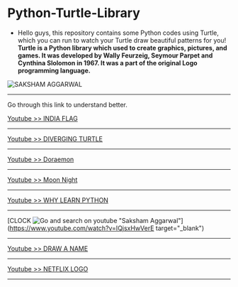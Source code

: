 # Python-Turtle-Library
* Hello guys, this repository contains some Python codes using Turtle, which you can run to watch your Turtle draw beautiful patterns for you! <br>
**Turtle is a Python library which used to create graphics, pictures, and games. It was developed by Wally Feurzeig, Seymour Parpet and Cynthina Slolomon in 1967. It was a part of the original Logo programming language.**

![SAKSHAM AGGARWAL](https://lh3.googleusercontent.com/a-/AOh14GhMBzpI4OmFkx0jIkKNeGudjxA9ifbtLyE-uqie1Ms=s200-k-no-rp-mo)

***
Go through this link to understand better.<br>


[Youtube >> INDIA FLAG](https://youtu.be/7i-OxuR35gc) <br>

***
[Youtube >> DIVERGING TURTLE](https://youtu.be/-K4YIj-kCBY) <br>

***
[Youtube >> Doraemon](https://youtu.be/nXEQY1nz4tE)<br>

***
[Youtube >> Moon Night](https://youtu.be/5N_Qd4E-vO8)<br>

***
[Youtube >> WHY LEARN PYTHON](https://www.youtube.com/watch?v=w1s-ZKkbeFQ&t=9s) <br>

***
[CLOCK ![Go and search on youtube "Saksham Aggarwal"](https://i.ytimg.com/vi/IQjsxHwVerE/hqdefault.jpg?sqp=-oaymwEcCPYBEIoBSFXyq4qpAw4IARUAAIhCGAFwAcABBg==&rs=AOn4CLBq6KRJnf_iPdJXIICQNlKmbLIzAw)](https://www.youtube.com/watch?v=IQjsxHwVerE target="_blank")


***
[Youtube >> DRAW A NAME](https://www.youtube.com/watch?v=YLWobeEFaVc) <br>

***
[Youtube >> NETFLIX LOGO](https://www.youtube.com/watch?v=8njUIyugK3E) <br>

***
